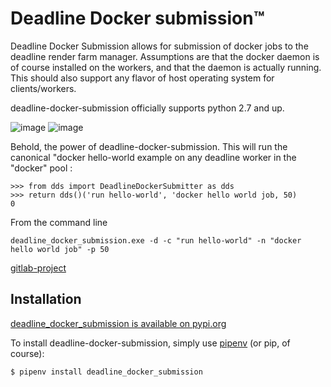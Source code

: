 Deadline Docker submission™
==========================

Deadline Docker Submission allows for submission of docker jobs to the deadline 
render farm manager. Assumptions are that the docker daemon is of course installed on 
the workers, and that the daemon is actually running. This should also support any flavor of 
host operating system for clients/workers.


deadline-docker-submission officially supports python 2.7 and up.


![image](https://www.3dv.com/resize/Shared/Images/Product/Thinkbox-Deadline-7/Deadline_Logo_250.jpg?bw=250&w=250&bh=250&h=250) ![image](https://www.docker.com/sites/default/files/social/docker_facebook_share.png)


Behold, the power of deadline-docker-submission. This will run the canonical "docker hello-world example on 
any deadline worker in the "docker" pool :

``` {.sourceCode .python}
>>> from dds import DeadlineDockerSubmitter as dds
>>> return dds()('run hello-world', 'docker hello world job, 50)
0
```


From the command line
``` {.sourceCode .cmd}
deadline_docker_submission.exe -d -c "run hello-world" -n "docker hello world job" -p 50
```

[gitlab-project](https://gitlab.com/mgcollie/deadline_docker_submission)



Installation
------------
[deadline_docker_submission is available on pypi.org](https://pypi.org/project/deadline-docker-submission/)

To install deadline-docker-submission, simply use [pipenv](http://pipenv.org/) (or pip, of course):

``` {.sourceCode .bash}
$ pipenv install deadline_docker_submission
```
